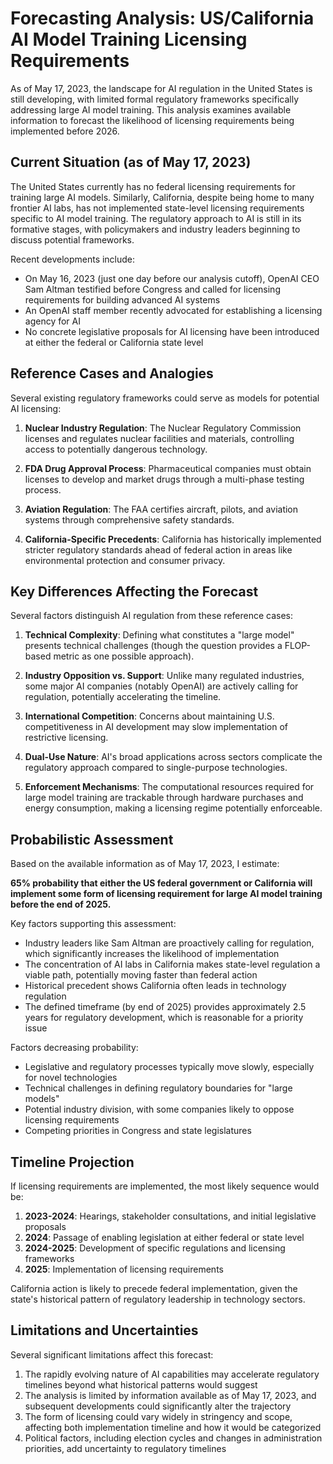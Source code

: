 # Forecasting Analysis: US/California AI Model Training Licensing Requirements

As of May 17, 2023, the landscape for AI regulation in the United States is still developing, with limited formal regulatory frameworks specifically addressing large AI model training. This analysis examines available information to forecast the likelihood of licensing requirements being implemented before 2026.

## Current Situation (as of May 17, 2023)

The United States currently has no federal licensing requirements for training large AI models. Similarly, California, despite being home to many frontier AI labs, has not implemented state-level licensing requirements specific to AI model training. The regulatory approach to AI is still in its formative stages, with policymakers and industry leaders beginning to discuss potential frameworks.

Recent developments include:

- On May 16, 2023 (just one day before our analysis cutoff), OpenAI CEO Sam Altman testified before Congress and called for licensing requirements for building advanced AI systems
- An OpenAI staff member recently advocated for establishing a licensing agency for AI
- No concrete legislative proposals for AI licensing have been introduced at either the federal or California state level

## Reference Cases and Analogies

Several existing regulatory frameworks could serve as models for potential AI licensing:

1. **Nuclear Industry Regulation**: The Nuclear Regulatory Commission licenses and regulates nuclear facilities and materials, controlling access to potentially dangerous technology.

2. **FDA Drug Approval Process**: Pharmaceutical companies must obtain licenses to develop and market drugs through a multi-phase testing process.

3. **Aviation Regulation**: The FAA certifies aircraft, pilots, and aviation systems through comprehensive safety standards.

4. **California-Specific Precedents**: California has historically implemented stricter regulatory standards ahead of federal action in areas like environmental protection and consumer privacy.

## Key Differences Affecting the Forecast

Several factors distinguish AI regulation from these reference cases:

1. **Technical Complexity**: Defining what constitutes a "large model" presents technical challenges (though the question provides a FLOP-based metric as one possible approach).

2. **Industry Opposition vs. Support**: Unlike many regulated industries, some major AI companies (notably OpenAI) are actively calling for regulation, potentially accelerating the timeline.

3. **International Competition**: Concerns about maintaining U.S. competitiveness in AI development may slow implementation of restrictive licensing.

4. **Dual-Use Nature**: AI's broad applications across sectors complicate the regulatory approach compared to single-purpose technologies.

5. **Enforcement Mechanisms**: The computational resources required for large model training are trackable through hardware purchases and energy consumption, making a licensing regime potentially enforceable.

## Probabilistic Assessment

Based on the available information as of May 17, 2023, I estimate:

**65% probability that either the US federal government or California will implement some form of licensing requirement for large AI model training before the end of 2025.**

Key factors supporting this assessment:

- Industry leaders like Sam Altman are proactively calling for regulation, which significantly increases the likelihood of implementation
- The concentration of AI labs in California makes state-level regulation a viable path, potentially moving faster than federal action
- Historical precedent shows California often leads in technology regulation
- The defined timeframe (by end of 2025) provides approximately 2.5 years for regulatory development, which is reasonable for a priority issue

Factors decreasing probability:

- Legislative and regulatory processes typically move slowly, especially for novel technologies
- Technical challenges in defining regulatory boundaries for "large models"
- Potential industry division, with some companies likely to oppose licensing requirements
- Competing priorities in Congress and state legislatures

## Timeline Projection

If licensing requirements are implemented, the most likely sequence would be:

1. **2023-2024**: Hearings, stakeholder consultations, and initial legislative proposals
2. **2024**: Passage of enabling legislation at either federal or state level
3. **2024-2025**: Development of specific regulations and licensing frameworks
4. **2025**: Implementation of licensing requirements

California action is likely to precede federal implementation, given the state's historical pattern of regulatory leadership in technology sectors.

## Limitations and Uncertainties

Several significant limitations affect this forecast:

1. The rapidly evolving nature of AI capabilities may accelerate regulatory timelines beyond what historical patterns would suggest
2. The analysis is limited by information available as of May 17, 2023, and subsequent developments could significantly alter the trajectory
3. The form of licensing could vary widely in stringency and scope, affecting both implementation timeline and how it would be categorized
4. Political factors, including election cycles and changes in administration priorities, add uncertainty to regulatory timelines